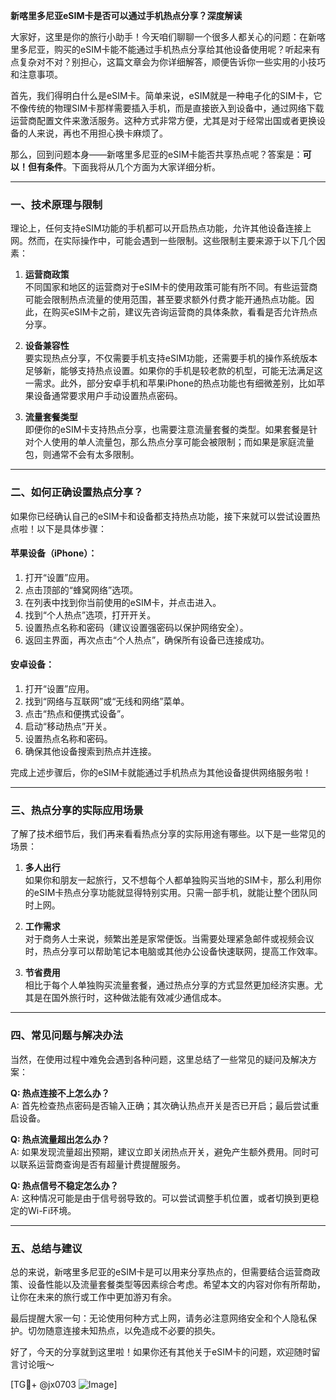 **新喀里多尼亚eSIM卡是否可以通过手机热点分享？深度解读**

大家好，这里是你的旅行小助手！今天咱们聊聊一个很多人都关心的问题：在新喀里多尼亚，购买的eSIM卡能不能通过手机热点分享给其他设备使用呢？听起来有点复杂对不对？别担心，这篇文章会为你详细解答，顺便告诉你一些实用的小技巧和注意事项。

首先，我们得明白什么是eSIM卡。简单来说，eSIM就是一种电子化的SIM卡，它不像传统的物理SIM卡那样需要插入手机，而是直接嵌入到设备中，通过网络下载运营商配置文件来激活服务。这种方式非常方便，尤其是对于经常出国或者更换设备的人来说，再也不用担心换卡麻烦了。

那么，回到问题本身——新喀里多尼亚的eSIM卡能否共享热点呢？答案是：**可以！但有条件**。下面我将从几个方面为大家详细分析。

---

### 一、技术原理与限制

理论上，任何支持eSIM功能的手机都可以开启热点功能，允许其他设备连接上网。然而，在实际操作中，可能会遇到一些限制。这些限制主要来源于以下几个因素：

1. **运营商政策**  
   不同国家和地区的运营商对于eSIM卡的使用政策可能有所不同。有些运营商可能会限制热点流量的使用范围，甚至要求额外付费才能开通热点功能。因此，在购买eSIM卡之前，建议先咨询运营商的具体条款，看看是否允许热点分享。

2. **设备兼容性**  
   要实现热点分享，不仅需要手机支持eSIM功能，还需要手机的操作系统版本足够新，能够支持热点设置。如果你的手机是较老款的机型，可能无法满足这一需求。此外，部分安卓手机和苹果iPhone的热点功能也有细微差别，比如苹果设备通常要求用户手动设置热点密码。

3. **流量套餐类型**  
   即便你的eSIM卡支持热点分享，也需要注意流量套餐的类型。如果套餐是针对个人使用的单人流量包，那么热点分享可能会被限制；而如果是家庭流量包，则通常不会有太多限制。

---

### 二、如何正确设置热点分享？

如果你已经确认自己的eSIM卡和设备都支持热点功能，接下来就可以尝试设置热点啦！以下是具体步骤：

#### 苹果设备（iPhone）：
1. 打开“设置”应用。
2. 点击顶部的“蜂窝网络”选项。
3. 在列表中找到你当前使用的eSIM卡，并点击进入。
4. 找到“个人热点”选项，打开开关。
5. 设置热点名称和密码（建议设置强密码以保护网络安全）。
6. 返回主界面，再次点击“个人热点”，确保所有设备已连接成功。

#### 安卓设备：
1. 打开“设置”应用。
2. 找到“网络与互联网”或“无线和网络”菜单。
3. 点击“热点和便携式设备”。
4. 启动“移动热点”开关。
5. 设置热点名称和密码。
6. 确保其他设备搜索到热点并连接。

完成上述步骤后，你的eSIM卡就能通过手机热点为其他设备提供网络服务啦！

---

### 三、热点分享的实际应用场景

了解了技术细节后，我们再来看看热点分享的实际用途有哪些。以下是一些常见的场景：

1. **多人出行**  
   如果你和朋友一起旅行，又不想每个人都单独购买当地的SIM卡，那么利用你的eSIM卡热点分享功能就显得特别实用。只需一部手机，就能让整个团队同时上网。

2. **工作需求**  
   对于商务人士来说，频繁出差是家常便饭。当需要处理紧急邮件或视频会议时，热点分享可以帮助笔记本电脑或其他办公设备快速联网，提高工作效率。

3. **节省费用**  
   相比于每个人单独购买流量套餐，通过热点分享的方式显然更加经济实惠。尤其是在国外旅行时，这种做法能有效减少通信成本。

---

### 四、常见问题与解决办法

当然，在使用过程中难免会遇到各种问题，这里总结了一些常见的疑问及解决方案：

**Q: 热点连接不上怎么办？**  
A: 首先检查热点密码是否输入正确；其次确认热点开关是否已开启；最后尝试重启设备。

**Q: 热点流量超出怎么办？**  
A: 如果发现流量超出预期，建议立即关闭热点开关，避免产生额外费用。同时可以联系运营商查询是否有超量计费提醒服务。

**Q: 热点信号不稳定怎么办？**  
A: 这种情况可能是由于信号弱导致的。可以尝试调整手机位置，或者切换到更稳定的Wi-Fi环境。

---

### 五、总结与建议

总的来说，新喀里多尼亚的eSIM卡是可以用来分享热点的，但需要结合运营商政策、设备性能以及流量套餐类型等因素综合考虑。希望本文的内容对你有所帮助，让你在未来的旅行或工作中更加游刃有余。

最后提醒大家一句：无论使用何种方式上网，请务必注意网络安全和个人隐私保护。切勿随意连接未知热点，以免造成不必要的损失。

好了，今天的分享就到这里啦！如果你还有其他关于eSIM卡的问题，欢迎随时留言讨论哦～  

[TG💪+ @jx0703 ![Image](https://github.com/user-attachments/assets/dbca1d08-cadb-493c-b0ec-ad6f7a83f270)]